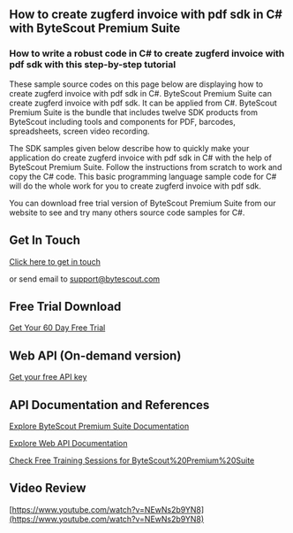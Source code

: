 ## How to create zugferd invoice with pdf sdk in C# with ByteScout Premium Suite

### How to write a robust code in C# to create zugferd invoice with pdf sdk with this step-by-step tutorial

These sample source codes on this page below are displaying how to create zugferd invoice with pdf sdk in C#. ByteScout Premium Suite can create zugferd invoice with pdf sdk. It can be applied from C#. ByteScout Premium Suite is the bundle that includes twelve SDK products from ByteScout including tools and components for PDF, barcodes, spreadsheets, screen video recording.

The SDK samples given below describe how to quickly make your application do create zugferd invoice with pdf sdk in C# with the help of ByteScout Premium Suite. Follow the instructions from scratch to work and copy the C# code. This basic programming language sample code for C# will do the whole work for you to create zugferd invoice with pdf sdk.

You can download free trial version of ByteScout Premium Suite from our website to see and try many others source code samples for C#.

## Get In Touch

[Click here to get in touch](https://bytescout.zendesk.com/hc/en-us/requests/new?subject=ByteScout%20Premium%20Suite%20Question)

or send email to [support@bytescout.com](mailto:support@bytescout.com?subject=ByteScout%20Premium%20Suite%20Question) 

## Free Trial Download

[Get Your 60 Day Free Trial](https://bytescout.com/download/web-installer?utm_source=github-readme)

## Web API (On-demand version)

[Get your free API key](https://pdf.co/documentation/api?utm_source=github-readme)

## API Documentation and References

[Explore ByteScout Premium Suite Documentation](https://bytescout.com/documentation/index.html?utm_source=github-readme)

[Explore Web API Documentation](https://pdf.co/documentation/api?utm_source=github-readme)

[Check Free Training Sessions for ByteScout%20Premium%20Suite](https://academy.bytescout.com/)

## Video Review

[https://www.youtube.com/watch?v=NEwNs2b9YN8](https://www.youtube.com/watch?v=NEwNs2b9YN8)